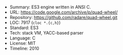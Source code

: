 * Summary:    ES3 engine written in ANSI C.
* URL:        https://code.google.com/archive/p/quad-wheel/
* Repository: https://github.com/radare/quad-wheel.git
* LOC:        7917 (`cloc *.{c,h}`)
* Standard:   ES3
* Tech:       stack VM, YACC-based parser
* Language:   C
* License:    MIT
* Timeline:   2010
